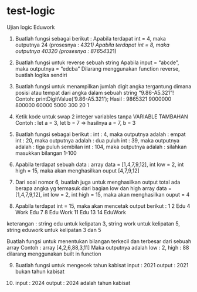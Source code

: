 # test-logic
Ujian logic Eduwork

1. Buatlah fungsi sebagai berikut :
	Apabila terdapat int = 4, maka outputnya 24 (prosesnya : 4*3*2*1)
	Apabila terdapat int = 8, maka outputnya 40320 (prosesnya : 8*7*6*5*4*3*2*1)

2. Buatlah fungsi untuk reverse sebuah string
Apabila input = “abcde”, maka outputnya = “edcba”
Dilarang menggunakan function reverse, buatlah logika sendiri

3. Buatlah fungsi untuk menampilkan jumlah digit angka tergantung dimana posisi atau tempat dari angka dalam sebuah string “9.86-A5.321”! 
Contoh: printDigitValue(‘9.86-A5.321’);
Hasil :
9865321
9000000
800000
60000
5000
300
20
1

4. Ketik kode untuk swap 2 integer variables tanpa VARIABLE TAMBAHAN 
Contoh : let a = 3, let b = 7 => hasilnya a = 7, b = 3

5. Buatlah fungsi sebagai berikut :
int : 4, maka outputnya adalah : empat
int : 20, maka outputnya adalah : dua puluh
int : 39, maka outputnya adalah : tiga puluh sembilan
int : 104, maka outputnya adalah : silahkan masukkan bilangan 1-100

6. Apabila terdapat sebuah data : 
array data =  [1,4,7,9,12], 
int low = 2,
int high = 15,
maka akan menghasilkan ouput [4,7,9,12]

7. Dari soal nomor 6, buatlah juga untuk menghasilkan output total ada berapa angka yg termasuk dari bagian low dan high
array data =  [1,4,7,9,12], 
int low = 2,
int high = 15,
maka akan menghasilkan ouput = 4

8. Apabila terdapat int = 15, maka akan mencetak output berikut :
1
2
Edu
4
Work
Edu
7
8
Edu
Work
11
Edu
13
14
EduWork

keterangan : string edu untuk kelipatan 3, string work untuk kelipatan 5, string eduwork untuk kelipatan 3 dan 5

Buatlah fungsi untuk menentukan bilangan terkecil dan terbesar dari sebuah array
Contoh : array [4,2,6,88,3,11]
Maka outputnya adalah low : 2, high : 88
dilarang menggunakan built in function

9. Buatlah fungsi untuk mengecek tahun kabisat
input : 2021
output : 2021 bukan tahun kabisat

10. input : 2024
output : 2024 adalah tahun kabisat
